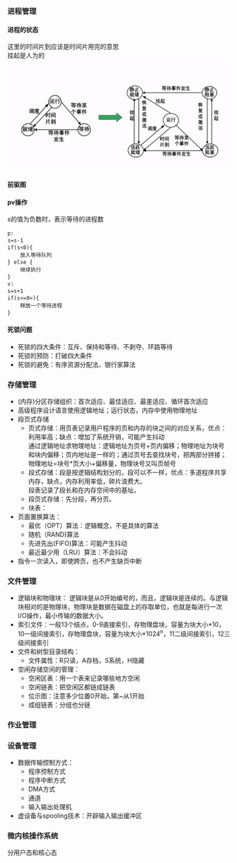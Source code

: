 ### 进程管理
#### 进程的状态  
这里的时间片到应该是时间片用完的意思  
挂起是人为的  
<img src="os_state.png" style="width:600px;">  

#### 前驱图  
#### pv操作  
s的值为负数时，表示等待的进程数
```
p:
s=s-1
if(s<0){
    放入等待队列
} else {
    继续执行
}
v:
s=s+1
if(s<=0>){
    释放一个等待进程
}
```
#### 死锁问题
- 死锁的四大条件：互斥、保持和等待、不剥夺、环路等待
- 死锁的预防：打破四大条件
- 死锁的避免：有序资源分配法、银行家算法

### 存储管理
- (内存)分区存储组织：首次适应、最佳适应、最差适应、循环首次适应
- 高级程序设计语言使用逻辑地址；运行状态，内存中使用物理地址
- 段页式存储
    - 页式存储：用页表记录用户程序的页和内存的块之间的对应关系，优点：利用率高；缺点：增加了系统开销，可能产生抖动  
    通过逻辑地址求物理地址：逻辑地址为页号+页内偏移；物理地址为块号和块内偏移；页内地址是一样的；通过页号去查找块号，把两部分拼接；物理地址=块号*页大小+偏移量，物理块号又叫页帧号
    - 段式存储：段是按逻辑结构划分的，段可以不一样，优点：多道程序共享内存，缺点，内存利用率低，碎片浪费大。  
    段表记录了段长和在内存空间中的基址。
    - 段页式存储：先分段，再分页。
    - 块表：
- 页面置换算法：
    - 最优（OPT）算法：逻辑概念，不是具体的算法
    - 随机（RAND)算法
    - 先进先出(FIFO)算法：可能产生抖动
    - 最近最少用（LRU）算法：不会抖动
- 指令一次读入，即使跨页，也不产生缺页中断
### 文件管理
- 逻辑块和物理块： 逻辑块是从0开始编号的，而且，逻辑块是连续的。与逻辑块相对的是物理块，物理块是数据在磁盘上的存取单位，也就是每进行一次I/O操作，最小传输的数据大小。
- 索引文件：一般13个结点，0-9直接索引，存物理盘块，容量为块大小\*10，
10一级间接索引，存物理盘块，容量为块大小\*1024<sup>n</sup>，11二级间接索引，12三级间接索引
- 文件和树型目录结构：
    - 文件属性：R只读，A存档，S系统，H隐藏
- 空闲存储空间的管理：
    - 空闲区表：用一个表来记录哪些地方空闲
    - 空闲链表：把空闲区都链成链表
    - 位示图：注意多少位置0开始，第~从1开始
    - 成组链表：分组也分链
### 作业管理
### 设备管理
- 数据传输控制方式：
    - 程序控制方式
    - 程序中断方式
    - DMA方式
    - 通道
    - 输入输出处理机
- 虚设备与spooling技术：开辟输入输出缓冲区
### 微内核操作系统
分用户态和核心态